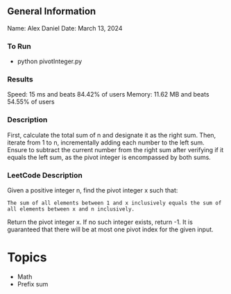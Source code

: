 ## General Information
Name: Alex Daniel
Date: March 13, 2024

### To Run
- python pivotInteger.py

### Results
Speed: 15 ms and beats 84.42% of users
Memory: 11.62 MB and beats 54.55% of users

### Description
First, calculate the total sum of n and designate it as the right sum. Then, iterate from 1 to n, incrementally adding each number to the left sum. Ensure to subtract the current number from the right sum after verifying if it equals the left sum, as the pivot integer is encompassed by both sums.

### LeetCode Description
Given a positive integer n, find the pivot integer x such that:

    The sum of all elements between 1 and x inclusively equals the sum of all elements between x and n inclusively.

Return the pivot integer x. If no such integer exists, return -1. It is guaranteed that there will be at most one pivot index for the given input.

# Topics
- Math
- Prefix sum